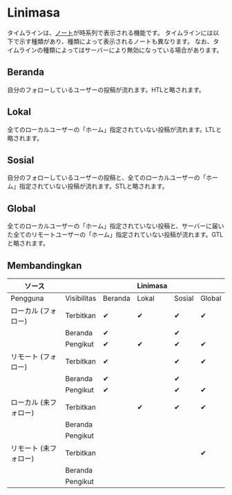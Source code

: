 # Linimasa
タイムラインは、[ノート](./note)が時系列で表示される機能です。 タイムラインには以下で示す種類があり、種類によって表示されるノートも異なります。 なお、タイムラインの種類によってはサーバーにより無効になっている場合があります。

## Beranda
自分のフォローしているユーザーの投稿が流れます。HTLと略されます。

## Lokal
全てのローカルユーザーの「ホーム」指定されていない投稿が流れます。LTLと略されます。

## Sosial
自分のフォローしているユーザーの投稿と、全てのローカルユーザーの「ホーム」指定されていない投稿が流れます。STLと略されます。

## Global
全てのローカルユーザーの「ホーム」指定されていない投稿と、サーバーに届いた全てのリモートユーザーの「ホーム」指定されていない投稿が流れます。GTLと略されます。

## Membandingkan
| ソース          |             |         | Linimasa |        |        |
| ------------ | ----------- | ------- | -------- | ------ | ------ |
| Pengguna     | Visibilitas | Beranda | Lokal    | Sosial | Global |
| ローカル (フォロー)  | Terbitkan   | ✔       | ✔        | ✔      | ✔      |
|              | Beranda     | ✔       |          | ✔      |        |
|              | Pengikut    | ✔       | ✔        | ✔      | ✔      |
| リモート (フォロー)  | Terbitkan   | ✔       |          | ✔      | ✔      |
|              | Beranda     | ✔       |          | ✔      |        |
|              | Pengikut    | ✔       |          | ✔      | ✔      |
| ローカル (未フォロー) | Terbitkan   |         | ✔        | ✔      | ✔      |
|              | Beranda     |         |          |        |        |
|              | Pengikut    |         |          |        |        |
| リモート (未フォロー) | Terbitkan   |         |          |        | ✔      |
|              | Beranda     |         |          |        |        |
|              | Pengikut    |         |          |        |        |

